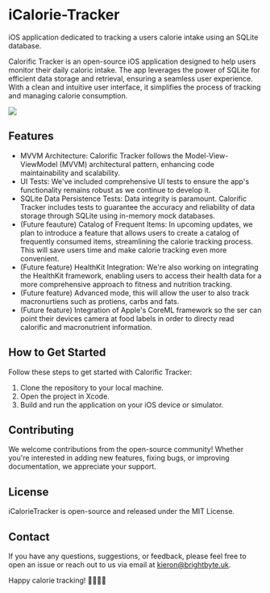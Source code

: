 # iCalorie-Tracker
iOS application dedicated to tracking a users calorie intake using an SQLite database. 

Calorific Tracker is an open-source iOS application designed to help users monitor their daily caloric intake. The app leverages the power of SQLite for efficient data storage and retrieval, ensuring a seamless user experience. 
With a clean and intuitive user interface, it simplifies the process of tracking and managing calorie consumption.

![](https://kmc-technologies.ltd/videos/icalorietracker.gif)


<h2>
Features
</h2>

<ul>
  <li>
    MVVM Architecture: Calorific Tracker follows the Model-View-ViewModel (MVVM) architectural pattern, enhancing code maintainability and scalability.
  </li>
  <li>
    UI Tests: We've included comprehensive UI tests to ensure the app's functionality remains robust as we continue to develop it.
  </li>
  <li>
    SQLite Data Persistence Tests: Data integrity is paramount. Calorific Tracker includes tests to guarantee the accuracy and reliability of data storage through SQLite using in-memory mock databases.
  </li>
  <li>
    (Future feauture) Catalog of Frequent Items: In upcoming updates, we plan to introduce a feature that allows users to create a catalog of frequently consumed items, streamlining the calorie tracking process. This will save users time and make calorie tracking even more convenient.
  </li>
  <li>
    (Future feature) HealthKit Integration: We're also working on integrating the HealthKit framework, enabling users to access their health data for a more comprehensive approach to fitness and nutrition tracking.
  </li>
  <li>
    (Future feature) Advanced mode, this will allow the user to also track macronurtiens such as protiens, carbs and fats.
  </li>
  <li>
    (Future feature) Integration of Apple's CoreML framework so the ser can point their devices camera at food labels in order to directy read calorific and macronutrient information. 
  </li>
</ul>

<h2>
  How to Get Started
</h2>

Follow these steps to get started with Calorific Tracker:

<ol>
  <li>
    Clone the repository to your local machine.
  </li>
  <li>
    Open the project in Xcode.
  </li>
  <li>
    Build and run the application on your iOS device or simulator.
  </li>
</ol>

<h2>
  Contributing
</h2>

We welcome contributions from the open-source community! Whether you're interested in adding new features, fixing bugs, or improving documentation, we appreciate your support.

<h2>
  License
</h2>

iCalorieTracker is open-source and released under the MIT License.

<h2>
  Contact
</h2>

If you have any questions, suggestions, or feedback, please feel free to open an issue or reach out to us via email at kieron@brightbyte.uk.

Happy calorie tracking! 🍏🥦🏋️‍♂️
